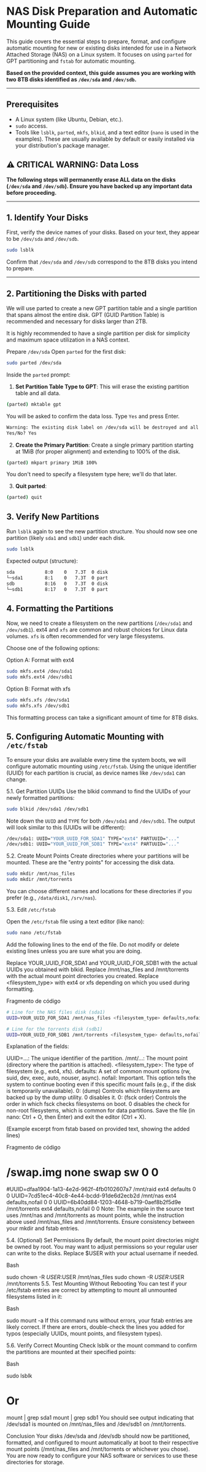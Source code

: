 # NAS Disk Preparation and Automatic Mounting Guide

This guide covers the essential steps to prepare, format, and configure automatic mounting for new or existing disks intended for use in a Network Attached Storage (NAS) on a Linux system. It focuses on using `parted` for GPT partitioning and `fstab` for automatic mounting.

**Based on the provided context, this guide assumes you are working with two 8TB disks identified as `/dev/sda` and `/dev/sdb`.**

---
## Prerequisites

* A Linux system (like Ubuntu, Debian, etc.).
* `sudo` access.
* Tools like `lsblk`, `parted`, `mkfs`, `blkid`, and a text editor (`nano` is used in the examples). These are usually available by default or easily installed via your distribution's package manager.

## ⚠️ CRITICAL WARNING: Data Loss

**The following steps will permanently erase ALL data on the disks (`/dev/sda` and `/dev/sdb`). Ensure you have backed up any important data before proceeding.**

---
## 1. Identify Your Disks

First, verify the device names of your disks. Based on your text, they appear to be `/dev/sda` and `/dev/sdb`.

```bash
sudo lsblk
```

Confirm that `/dev/sda` and `/dev/sdb` correspond to the 8TB disks you intend to prepare.

---
## 2. Partitioning the Disks with parted
We will use parted to create a new GPT partition table and a single partition that spans almost the entire disk. GPT (GUID Partition Table) is recommended and necessary for disks larger than 2TB.

It is highly recommended to have a single partition per disk for simplicity and maximum space utilization in a NAS context.

Prepare `/dev/sda`
Open `parted` for the first disk:

```bash
sudo parted /dev/sda
```

Inside the `parted` prompt:

1.  **Set Partition Table Type to GPT**: This will erase the existing partition table and all data.

```bash
(parted) mktable gpt
```

You will be asked to confirm the data loss. Type `Yes` and press Enter.

```bash
Warning: The existing disk label on /dev/sda will be destroyed and all data on this disk will be lost. Do you want to continue?
Yes/No? Yes
```

2.  **Create the Primary Partition**: Create a single primary partition starting at 1MiB (for proper alignment) and extending to 100% of the disk.

```bash
(parted) mkpart primary 1MiB 100%
```

You don't need to specify a filesystem type here; we'll do that later.

3.  **Quit parted**:

```bash
(parted) quit
```

## 3. Verify New Partitions

Run `lsblk` again to see the new partition structure. You should now see one partition (likely `sda1` and `sdb1`) under each disk.

```bash
sudo lsblk
```
Expected output (structure):

```bash
sda           8:0    0   7.3T  0 disk
└─sda1        8:1    0   7.3T  0 part
sdb           8:16   0   7.3T  0 disk
└─sdb1        8:17   0   7.3T  0 part
```

## 4. Formatting the Partitions

Now, we need to create a filesystem on the new partitions (`/dev/sda1` and `/dev/sdb1`). ext4 and `xfs` are common and robust choices for Linux data volumes. `xfs` is often recommended for very large filesystems.

Choose one of the following options:

Option A: Format with ext4

```bash
sudo mkfs.ext4 /dev/sda1
sudo mkfs.ext4 /dev/sdb1
```

Option B: Format with xfs

```bash
sudo mkfs.xfs /dev/sda1
sudo mkfs.xfs /dev/sdb1
```

This formatting process can take a significant amount of time for 8TB disks.

## 5. Configuring Automatic Mounting with `/etc/fstab`

To ensure your disks are available every time the system boots, we will configure automatic mounting using `/etc/fstab`. Using the unique identifier (UUID) for each partition is crucial, as device names like `/dev/sda1` can change.

5.1. Get Partition UUIDs
Use the blkid command to find the UUIDs of your newly formatted partitions:

```bash
sudo blkid /dev/sda1 /dev/sdb1
```

Note down the `UUID` and `TYPE` for both `/dev/sda1` and `/dev/sdb1`. The output will look similar to this (UUIDs will be different):

```bash
/dev/sda1: UUID="YOUR_UUID_FOR_SDA1" TYPE="ext4" PARTUUID="..."
/dev/sdb1: UUID="YOUR_UUID_FOR_SDB1" TYPE="ext4" PARTUUID="..."
```

5.2. Create Mount Points
Create directories where your partitions will be mounted. These are the "entry points" for accessing the disk data.

```bash
sudo mkdir /mnt/nas_files
sudo mkdir /mnt/torrents
```

You can choose different names and locations for these directories if you prefer (e.g., `/data/disk1`, `/srv/nas`).

5.3. Edit `/etc/fstab`

Open the `/etc/fstab` file using a text editor (like nano):

```bash
sudo nano /etc/fstab
```

Add the following lines to the end of the file. Do not modify or delete existing lines unless you are sure what you are doing.

Replace YOUR_UUID_FOR_SDA1 and YOUR_UUID_FOR_SDB1 with the actual UUIDs you obtained with blkid.
Replace /mnt/nas_files and /mnt/torrents with the actual mount point directories you created.
Replace <filesystem_type> with ext4 or xfs depending on which you used during formatting.

Fragmento de código

```bash
# Line for the NAS files disk (sda1)
UUID=YOUR_UUID_FOR_SDA1 /mnt/nas_files <filesystem_type> defaults,nofail 0 0

# Line for the torrents disk (sdb1)
UUID=YOUR_UUID_FOR_SDB1 /mnt/torrents <filesystem_type> defaults,nofail 0 0
```

Explanation of the fields:

UUID=...: The unique identifier of the partition.
/mnt/...: The mount point (directory where the partition is attached).
<filesystem_type>: The type of filesystem (e.g., ext4, xfs).
defaults: A set of common mount options (rw, suid, dev, exec, auto, nouser, async).
nofail: Important. This option tells the system to continue booting even if this specific mount fails (e.g., if the disk is temporarily unavailable).
0: (dump) Controls which filesystems are backed up by the dump utility. 0 disables it.
0: (fsck order) Controls the order in which fsck checks filesystems on boot. 0 disables the check for non-root filesystems, which is common for data partitions.
Save the file (in nano: Ctrl + O, then Enter) and exit the editor (Ctrl + X).

(Example excerpt from fstab based on provided text, showing the added lines)

Fragmento de código

# /swap.img     none    swap    sw      0       0
#UUID=dfaa1904-1a13-4e2d-962f-4fb0102607a7 /mnt/raid ext4 defaults 0 0
UUID=7cd51ec4-40c8-4e44-bcdd-91de6d2ecb2d /mnt/nas ext4 defaults,nofail 0 0
UUID=6b40dd84-1203-4648-b719-0aef8b2f5d9e /mnt/torrents ext4 defaults,nofail 0 0
Note: The example in the source text uses /mnt/nas and /mnt/torrents as mount points, while the instruction above used /mnt/nas_files and /mnt/torrents. Ensure consistency between your mkdir and fstab entries.

5.4. (Optional) Set Permissions
By default, the mount point directories might be owned by root. You may want to adjust permissions so your regular user can write to the disks. Replace $USER with your actual username if needed.

Bash

sudo chown -R $USER:$USER /mnt/nas_files
sudo chown -R $USER:$USER /mnt/torrents
5.5. Test Mounting Without Rebooting
You can test if your /etc/fstab entries are correct by attempting to mount all unmounted filesystems listed in it:

Bash

sudo mount -a
If this command runs without errors, your fstab entries are likely correct. If there are errors, double-check the lines you added for typos (especially UUIDs, mount points, and filesystem types).

5.6. Verify Correct Mounting
Check lsblk or the mount command to confirm the partitions are mounted at their specified points:

Bash

sudo lsblk
# Or
mount | grep sda1
mount | grep sdb1
You should see output indicating that /dev/sda1 is mounted on /mnt/nas_files and /dev/sdb1 on /mnt/torrents.

Conclusion
Your disks /dev/sda and /dev/sdb should now be partitioned, formatted, and configured to mount automatically at boot to their respective mount points (/mnt/nas_files and /mnt/torrents or whichever you chose). You are now ready to configure your NAS software or services to use these directories for storage.